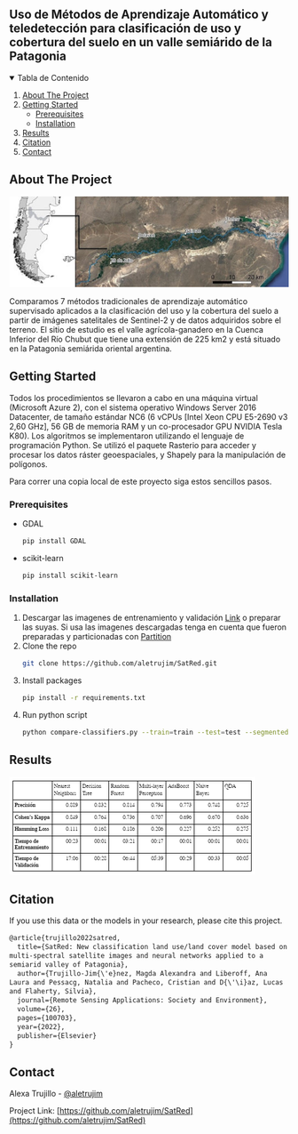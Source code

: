 ## Uso de Métodos de Aprendizaje Automático y teledetección para clasificación de uso y cobertura del suelo en un valle semiárido de la Patagonia

<!-- TABLE OF CONTENTS -->
<details open="open">
  <summary>Tabla de Contenido</summary>
  <ol>
    <li>
     <a href="#about-the-project">About The Project</a>
    </li>
    <li>
      <a href="#getting-started">Getting Started</a>
      <ul>
        <li><a href="#prerequisites">Prerequisites</a></li>
        <li><a href="#installation">Installation</a></li>
      </ul>
    </li>
    <li><a href="#results">Results</a></li>
    <li><a href="#citation">Citation</a></li>
    <li><a href="#contact">Contact</a></li>
  </ol>
</details>

<!-- ABOUT THE PROJECT -->
## About The Project

![virch](https://github.com/aletrujim/SatRed/blob/main/compare-classifiers/images/fig1.jpg)

Comparamos 7 métodos tradicionales de aprendizaje automático supervisado aplicados a la clasificación del uso y la cobertura del suelo a partir de imágenes satelitales de Sentinel-2 y de datos adquiridos sobre el terreno. El sitio de estudio es el valle agrícola-ganadero en la Cuenca  Inferior del Río Chubut que tiene una extensión de 225 km2 y está situado en la Patagonia semiárida oriental argentina.

<!-- GETTING STARTED -->
## Getting Started

Todos los procedimientos se llevaron a cabo en una máquina virtual (Microsoft Azure 2), con el sistema operativo Windows Server 2016 Datacenter, de tamaño estándar NC6 (6 vCPUs [Intel Xeon CPU E5-2690 v3 2,60 GHz], 56 GB de memoria RAM y un co-procesador GPU NVIDIA Tesla K80). Los algoritmos se implementaron utilizando el lenguaje de programación Python. Se utilizó el paquete Rasterio para acceder y procesar los datos ráster geoespaciales, y Shapely para la manipulación de polígonos. 

Para correr una copia local de este proyecto siga estos sencillos pasos.

### Prerequisites

* GDAL
  ```sh
  pip install GDAL
  ```
* scikit-learn
  ```sh
  pip install scikit-learn
  ```
  
 ### Installation

1. Descargar las imagenes de entrenamiento y validación [Link](https://drive.google.com/drive/folders/1Y68DvzrQ0ahoN0zNH-h17x6bjXxJqXim?usp=sharing) o preparar las suyas. Si usa las imagenes descargadas tenga en cuenta que fueron preparadas y particionadas con [Partition](https://github.com/aletrujim/SatRed/tree/main/partition)
3. Clone the repo
   ```sh
   git clone https://github.com/aletrujim/SatRed.git
   ```
3. Install packages
   ```sh
   pip install -r requirements.txt
   ```
4. Run python script
   ```sh
   python compare-classifiers.py --train=train --test=test --segmented=result
   ```
   
<!-- RESULTS -->
## Results

![results](https://github.com/aletrujim/compare-classifiers/blob/main/images/fig3.png)

<!-- CITATION -->
## Citation
If you use this data or the models in your research, please cite this project.
```
@article{trujillo2022satred,
  title={SatRed: New classification land use/land cover model based on multi-spectral satellite images and neural networks applied to a semiarid valley of Patagonia},
  author={Trujillo-Jim{\'e}nez, Magda Alexandra and Liberoff, Ana Laura and Pessacg, Natalia and Pacheco, Cristian and D{\'\i}az, Lucas and Flaherty, Silvia},
  journal={Remote Sensing Applications: Society and Environment},
  volume={26},
  pages={100703},
  year={2022},
  publisher={Elsevier}
}
```

<!-- CONTACT -->
## Contact

Alexa Trujillo - [@aletrujim](https://twitter.com/aletrujim)

Project Link: [https://github.com/aletrujim/SatRed](https://github.com/aletrujim/SatRed)
 
